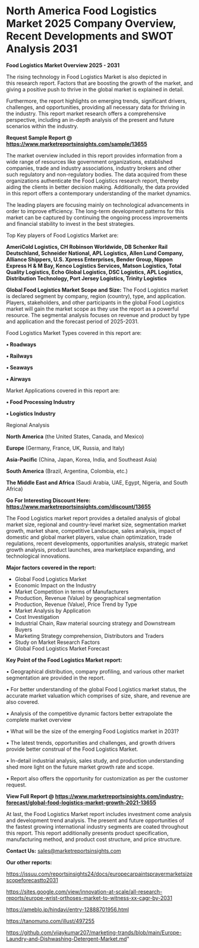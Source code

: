 # North America Food Logistics Market 2025 Company Overview, Recent Developments and SWOT Analysis 2031

<Strong> Food Logistics Market Overview 2025 - 2031</strong>

The rising technology in Food Logistics Market is also depicted in this research report. Factors that are boosting the growth of the market, and giving a positive push to thrive in the global market is explained in detail.

Furthermore, the report highlights on emerging trends, significant drivers, challenges, and opportunities, providing all necessary data for thriving in the industry. This report market research offers a comprehensive perspective, including an in-depth analysis of the present and future scenarios within the industry.

<strong>Request Sample Report @ <a href=https://www.marketreportsinsights.com/sample/13655>https://www.marketreportsinsights.com/sample/13655</a></strong>

The market overview included in this report provides information from a wide range of resources like government organizations, established companies, trade and industry associations, industry brokers and other such regulatory and non-regulatory bodies. The data acquired from these organizations authenticate the Food Logistics research report, thereby aiding the clients in better decision making. Additionally, the data provided in this report offers a contemporary understanding of the market dynamics.

The leading players are focusing mainly on technological advancements in order to improve efficiency. The long-term development patterns for this market can be captured by continuing the ongoing process improvements and financial stability to invest in the best strategies.

Top Key players of Food Logistics Market are:

<strong>AmeriCold Logistics, CH Robinson Worldwide, DB Schenker Rail Deutschland, Schneider National, APL Logistics, Allen Lund Company, Alliance Shippers, U.S. Xpress Enterprises, Bender Group, Nippon Express H & M Bay, Kenco Logistics Services, Matson Logistics, Total Quality Logistics, Echo Global Logistics, DSC Logistics, APL Logistics, Distribution Technology, Port Jersey Logistics, Trinity Logistics</strong>

<strong><b>Global Food Logistics Market Scope and Size:</b></strong>
The Food Logistics market is declared segment by company, region (country), type, and application. Players, stakeholders, and other participants in the global Food Logistics market will gain the market scope as they use the report as a powerful resource. The segmental analysis focuses on revenue and product by type and application and the forecast period of 2025-2031.

Food Logistics Market Types covered in this report are:

<strong>• Roadways

• Railways

• Seaways

• Airways</strong>

Market Applications covered in this report are:

<strong>• Food Processing Industry

• Logistics Industry</strong> 

Regional Analysis

<strong>North America</strong> (the United States, Canada, and Mexico)

<strong>Europe</strong> (Germany, France, UK, Russia, and Italy)

<strong>Asia-Pacific</strong> (China, Japan, Korea, India, and Southeast Asia)

<strong>South America</strong> (Brazil, Argentina, Colombia, etc.)

<strong>The Middle East and Africa</strong> (Saudi Arabia, UAE, Egypt, Nigeria, and South Africa)

<strong>Go For Interesting Discount Here: <a href=https://www.marketreportsinsights.com/discount/13655>https://www.marketreportsinsights.com/discount/13655</a></strong>

The Food Logistics market report provides a detailed analysis of global market size, regional and country-level market size, segmentation market growth, market share, competitive Landscape, sales analysis, impact of domestic and global market players, value chain optimization, trade regulations, recent developments, opportunities analysis, strategic market growth analysis, product launches, area marketplace expanding, and technological innovations.

<strong><b>Major factors covered in the report:</b></strong>
<ul>
  <li>Global Food Logistics Market </li>
  <li>Economic Impact on the Industry</li>
  <li>Market Competition in terms of Manufacturers</li>
  <li>Production, Revenue (Value) by geographical segmentation</li>
  <li>Production, Revenue (Value), Price Trend by Type</li>
  <li>Market Analysis by Application</li>
  <li>Cost Investigation</li>
  <li>Industrial Chain, Raw material sourcing strategy and Downstream Buyers</li>
  <li>Marketing Strategy comprehension, Distributors and Traders</li>
  <li>Study on Market Research Factors</li>
  <li>Global Food Logistics Market Forecast</li>
</ul>

<strong><b>Key Point of the Food Logistics Market report:</b></strong>

• Geographical distribution, company profiling, and various other market segmentation are provided in the report.

• For better understanding of the global Food Logistics market status, the accurate market valuation which comprises of size, share, and revenue are also covered.

• Analysis of the competitive dynamic factors better extrapolate the complete market overview

• What will be the size of the emerging Food Logistics market in 2031?

• The latest trends, opportunities and challenges, and growth drivers provide better construal of the Food Logistics Market.

• In-detail industrial analysis, sales study, and production understanding shed more light on the future market growth rate and scope.

• Report also offers the opportunity for customization as per the customer request.

<strong><b>View Full Report @ <a href=https://www.marketreportsinsights.com/industry-forecast/global-food-logistics-market-growth-2021-13655>https://www.marketreportsinsights.com/industry-forecast/global-food-logistics-market-growth-2021-13655</a></b></strong>


At last, the Food Logistics Market report includes investment come analysis and development trend analysis. The present and future opportunities of the fastest growing international industry segments are coated throughout this report. This report additionally presents product specification, manufacturing method, and product cost structure, and price structure.

<strong>Contact Us:</strong>
sales@marketreportsinsights.com

<strong>Our other reports:</strong>

<a href=https://issuu.com/reportsinsights24/docs/europecarpaintsprayermarketsizescopeforecastto2031>https://issuu.com/reportsinsights24/docs/europecarpaintsprayermarketsizescopeforecastto2031</a>

<a href=https://sites.google.com/view/innovation-at-scale/all-research-reports/europe-wrist-orthoses-market-to-witness-xx-cagr-by-2031>https://sites.google.com/view/innovation-at-scale/all-research-reports/europe-wrist-orthoses-market-to-witness-xx-cagr-by-2031</a>

<a href=https://ameblo.jp/hindavi/entry-12888701956.html>https://ameblo.jp/hindavi/entry-12888701956.html</a>

<a href=https://tanomuno.com/illust/497255>https://tanomuno.com/illust/497255</a>

<a href=https://github.com/vijaykumar207/marketing-trands/blob/main/Europe-Laundry-and-Dishwashing-Detergent-Market.md>https://github.com/vijaykumar207/marketing-trands/blob/main/Europe-Laundry-and-Dishwashing-Detergent-Market.md</a>"
